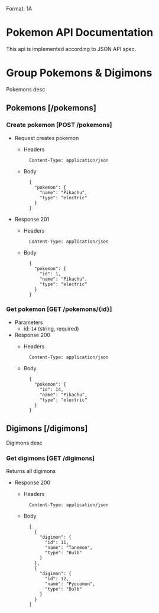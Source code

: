 Format: 1A
# Pokemon API Documentation

This api is implemented according to JSON API spec.

# Group Pokemons & Digimons

Pokemons desc

## Pokemons [/pokemons]


### Create pokemon [POST /pokemons]




+ Request creates pokemon
    + Headers

            Content-Type: application/json


    + Body

            {
              "pokemon": {
                "name": "Pikachu",
                "type": "electric"
              }
            }
+ Response 201
    + Headers

            Content-Type: application/json


    + Body

            {
              "pokemon": {
                "id": 1,
                "name": "Pikachu",
                "type": "electric"
              }
            }
### Get pokemon [GET /pokemons/{id}]



+ Parameters
    + id: `14` (string, required)
+ Response 200
    + Headers

            Content-Type: application/json


    + Body

            {
              "pokemon": {
                "id": 14,
                "name": "Pikachu",
                "type": "electric"
              }
            }

## Digimons [/digimons]

Digimons desc
### Get digimons [GET /digimons]

Returns all digimons

+ Response 200
    + Headers

            Content-Type: application/json


    + Body

            [
              {
                "digimon": {
                  "id": 11,
                  "name": "Tanemon",
                  "type": "Bulb"
                }
              },
              {
                "digimon": {
                  "id": 12,
                  "name": "Pyocomon",
                  "type": "Bulb"
                }
              }
            ]
